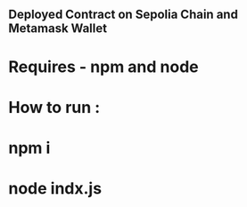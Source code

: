 ## Deployed Contract on Sepolia Chain and Metamask Wallet

# Requires - npm and node

# How to run :

# npm i

# node indx.js
